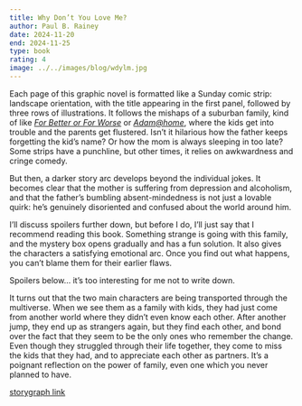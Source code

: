 ```yaml
---
title: Why Don’t You Love Me?
author: Paul B. Rainey
date: 2024-11-20
end: 2024-11-25
type: book
rating: 4
image: ../../images/blog/wdylm.jpg
---
```


Each page of this graphic novel is formatted like a Sunday comic strip: landscape orientation, with the title appearing in the first panel, followed by three rows of illustrations. It follows the mishaps of a suburban family, kind of like [_For Better or For Worse_](https://en.wikipedia.org/wiki/For_Better_or_For_Worse) or [_Adam@home_](https://en.wikipedia.org/w/index.php?title=Adam@home), where the kids get into trouble and the parents get flustered. Isn’t it hilarious how the father keeps forgetting the kid’s name? Or how the mom is always sleeping in too late? Some strips have a punchline, but other times, it relies on awkwardness and cringe comedy.

But then, a darker story arc develops beyond the individual jokes. It becomes clear that the mother is suffering from depression and alcoholism, and that the father’s bumbling absent-mindedness is not just a lovable quirk: he’s genuinely disoriented and confused about the world around him.

I’ll discuss spoilers further down, but before I do, I’ll just say that I recommend reading this book. Something strange is going with this family, and the mystery box opens gradually and has a fun solution. It also gives the characters a satisfying emotional arc. Once you find out what happens, you can’t blame them for their earlier flaws.

<!-- excerpt -->

Spoilers below… it’s too interesting for me not to write down.

<span class="spoiler" x-data="spoiler" x-bind="attrs">It turns out that the two main characters are being transported through the multiverse. When we see them as a family with kids, they had just come from another world where they didn’t even know each other. After another jump, they end up as strangers again, but they find each other, and bond over the fact that they seem to be the only ones who remember the change. Even though they struggled through their life together, they come to miss the kids that they had, and to appreciate each other as partners. It’s a poignant reflection on the power of family, even one which you never planned to have.</span>

[storygraph link](https://app.thestorygraph.com/books/67079fa0-c68c-4348-b48a-bc20255b924a)
